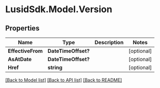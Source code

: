 # LusidSdk.Model.Version
## Properties

Name | Type | Description | Notes
------------ | ------------- | ------------- | -------------
**EffectiveFrom** | **DateTimeOffset?** |  | [optional] 
**AsAtDate** | **DateTimeOffset?** |  | [optional] 
**Href** | **string** |  | [optional] 

[[Back to Model list]](../README.md#documentation-for-models) [[Back to API list]](../README.md#documentation-for-api-endpoints) [[Back to README]](../README.md)

